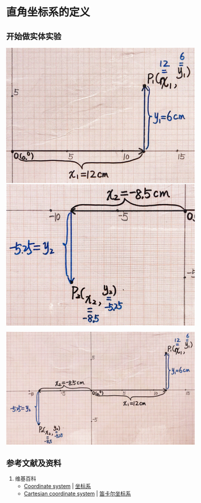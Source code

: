 # 直角坐标系的定义

## 开始做实体实验

![](/images/函数与解析几何/在2维坐标纸上感受n个点组成了任意形状的轮廓/直角坐标系的定义/1a1.jpg)
![](/images/函数与解析几何/在2维坐标纸上感受n个点组成了任意形状的轮廓/直角坐标系的定义/1a2.jpg)

![](/images/函数与解析几何/在2维坐标纸上感受n个点组成了任意形状的轮廓/直角坐标系的定义/2a1.jpg)

## 参考文献及资料

1. 维基百科
	- [Coordinate system](https://en.wikipedia.org/wiki/Coordinate_system) | [坐标系](https://zh.wikipedia.org/wiki/%E5%9D%90%E6%A8%99%E7%B3%BB) 
	- [Cartesian coordinate system](https://en.wikipedia.org/wiki/Cartesian_coordinate_system) | [笛卡尔坐标系](https://zh.wikipedia.org/wiki/%E7%AC%9B%E5%8D%A1%E5%B0%94%E5%9D%90%E6%A0%87%E7%B3%BB) 


